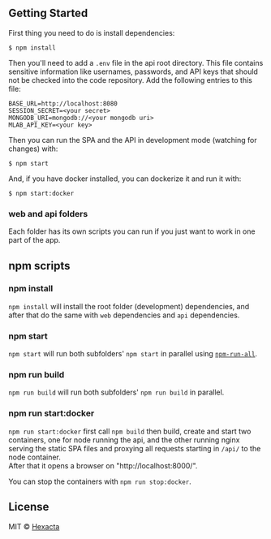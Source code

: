 ## Getting Started

First thing you need to do is install dependencies:
```
$ npm install
```

Then you'll need to add a `.env` file in the api root directory. This file contains sensitive information like usernames, passwords, and API keys that should not be checked into the code repository. Add the following entries to this file:

```
BASE_URL=http://localhost:8080
SESSION_SECRET=<your secret>
MONGODB_URI=mongodb://<your mongodb uri>
MLAB_API_KEY=<your key>
```

Then you can run the SPA and the API in development mode (watching for changes) with:
```
$ npm start
```

And, if you have docker installed, you can dockerize it and run it with:
```
$ npm start:docker
```

### web and api folders

Each folder has its own scripts you can run if you just want to work in one part of the app.

## npm scripts

### npm install
`npm install` will install the root folder (development) dependencies, and after that do the same with `web` dependencies and `api` dependencies.

### npm start
`npm start` will run both subfolders' `npm start` in parallel using [`npm-run-all`](https://github.com/mysticatea/npm-run-all).

### npm run build
`npm run build` will run both subfolders' `npm run build` in parallel.

### npm run start:docker
`npm run start:docker` first call `npm build` then build, create and start two containers, one for node running the api, and the other running nginx serving the static SPA files and proxying all requests starting in `/api/` to the node container.  
After that it opens a browser on "http://localhost:8000/".

You can stop the containers with `npm run stop:docker`.

## License

MIT © [Hexacta](https://www.hexacta.com)
